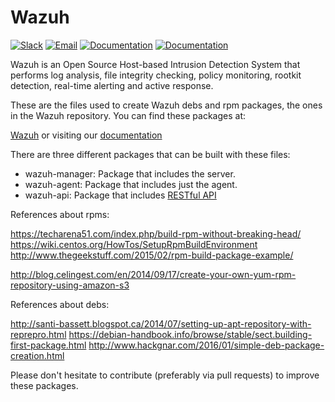 Wazuh
=====

[![Slack](https://img.shields.io/badge/slack-join-blue.svg)](https://goo.gl/forms/M2AoZC4b2R9A9Zy12)
[![Email](https://img.shields.io/badge/email-join-blue.svg)](https://groups.google.com/forum/#!forum/wazuh)
[![Documentation](https://img.shields.io/badge/docs-view-green.svg)](https://documentation.wazuh.com)
[![Documentation](https://img.shields.io/badge/web-view-green.svg)](https://wazuh.com)

Wazuh is an Open Source Host-based Intrusion Detection System that performs log analysis, file integrity checking, policy monitoring, rootkit detection, real-time alerting and active response.

These are the files used to create Wazuh debs and rpm packages, the ones in the Wazuh repository. You can find these packages at:

[Wazuh](https://wazuh.com) or visiting our [documentation](http://documentation.wazuh.com)

There are three different packages that can be built with these files:

* wazuh-manager: Package that includes the server.
* wazuh-agent: Package that includes just the agent.
* wazuh-api: Package that includes [RESTful API](http://documentation.wazuh.com/en/latest/ossec_api.html)


References about rpms:

https://techarena51.com/index.php/build-rpm-without-breaking-head/
https://wiki.centos.org/HowTos/SetupRpmBuildEnvironment
http://www.thegeekstuff.com/2015/02/rpm-build-package-example/

http://blog.celingest.com/en/2014/09/17/create-your-own-yum-rpm-repository-using-amazon-s3


References about debs:

http://santi-bassett.blogspot.ca/2014/07/setting-up-apt-repository-with-reprepro.html
https://debian-handbook.info/browse/stable/sect.building-first-package.html
http://www.hackgnar.com/2016/01/simple-deb-package-creation.html


Please don't hesitate to contribute (preferably via pull requests) to improve these packages.
